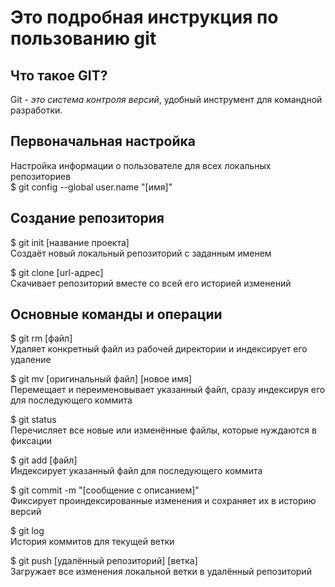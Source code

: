 # Это подробная инструкция по пользованию git

## Что такое GIT?  
Git - _это система контроля версий_, удобный инструмент для командной разработки.

## Первоначальная настройка    
Настройка информации о пользователе для всех локальных репозиториев  
$ git config --global user.name "[имя]"  

## Создание репозитория
$ git init [название проекта]  
Создаёт новый локальный репозиторий с заданным именем

$ git clone [url-адрес]  
Скачивает репозиторий вместе со всей его историей изменений

## Основные команды и операции
$ git rm [файл]  
Удаляет конкретный файл из рабочей директории и индексирует его удаление

$ git mv [оригинальный файл] [новое имя]  
Перемещает и переименовывает указанный файл, сразу индексируя его для последующего коммита

$ git status  
Перечисляет все новые или изменённые файлы, которые нуждаются в фиксации

$ git add [файл]  
Индексирует указанный файл для последующего коммита

$ git commit -m "[сообщение с описанием]"  
Фиксирует проиндексированные изменения и сохраняет их в историю версий

$ git log  
История коммитов для текущей ветки

$ git push [удалённый репозиторий] [ветка]  
Загружает все изменения локальной ветки в удалённый репозиторий



